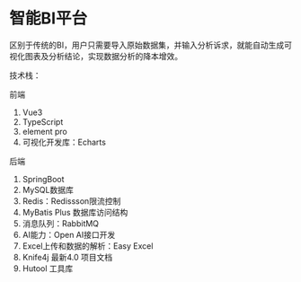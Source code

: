 # 智能BI平台
  区别于传统的BI，用户只需要导入原始数据集，并输入分析诉求，就能自动生成可视化图表及分析结论，实现数据分析的降本增效。

技术栈：

  前端
1. Vue3
2. TypeScript
3. element pro
4. 可视化开发库：Echarts


后端
1. SpringBoot
2. MySQL数据库
3. Redis：Redissson限流控制
4. MyBatis Plus 数据库访问结构
5. 消息队列：RabbitMQ
6. AI能力：Open AI接口开发
7. Excel上传和数据的解析：Easy Excel
8. Knife4j 最新4.0 项目文档
9. Hutool 工具库
